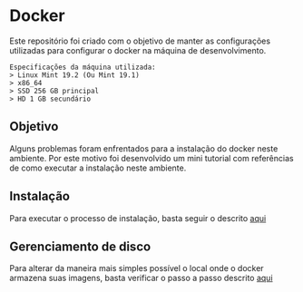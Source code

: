 # Docker

Este repositório foi criado com o objetivo de manter as configurações utilizadas 
para configurar o docker na máquina de desenvolvimento.

    Especificações da máquina utilizada:
    > Linux Mint 19.2 (Ou Mint 19.1)
    > x86_64
    > SSD 256 GB principal
    > HD 1 GB secundário


## Objetivo
Alguns problemas foram enfrentados para a instalação do docker neste ambiente. Por este 
motivo foi desenvolvido um mini tutorial com referências de como executar a instalação
neste ambiente.

## Instalação
Para executar o processo de instalação, basta seguir o descrito [aqui](https://github.com/luanneves07/ambientes/blob/master/ambientes/docker/config/docker_install.md)

## Gerenciamento de disco
Para alterar da maneira mais simples possível o local onde o docker armazena suas
imagens, basta verificar o passo a passo descrito [aqui](https://github.com/luanneves07/ambientes/blob/master/ambientes/docker/config/config_disk.md)